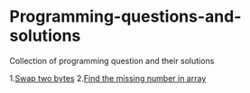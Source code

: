 # Programming-questions-and-solutions
Collection of programming question and their solutions

1.<a href= https://github.com/vivekjain202/Programming-questions-and-solutions/blob/master/swap%20two%20bytes.txt>Swap two bytes</a>
2.<a href= https://github.com/vivekjain202/Programming-questions-and-solutions/blob/master/Find%20missing%20numbers%20in%20array.txt>Find the missing number in array</a>
